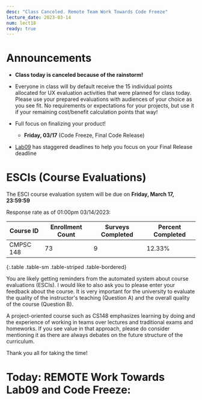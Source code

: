 ```yaml
---
desc: "Class Canceled. Remote Team Work Towards Code Freeze"
lecture_date: 2023-03-14
num: lect18
ready: true
---
```


# Announcements
* **Class today is canceled because of the rainstorm!** 

* Everyone in class will by default receive the 15 individual points allocated for UX evaluation activities that were planned for class today. Please use your prepared evaluations with audiences of your choice as you see fit. No requirements or expectations for your projects, but use it if your remaining cost/benefit calculation points that way!

* Full focus on finalizing your product! 
    * **Friday, 03/17** (Code Freeze, Final Code Release)
* [Lab09](https://ucsb-cs148.github.io/w23/lab/lab08/) has staggered deadlines to help you focus on your Final Release deadline

# ESCIs (Course Evaluations)

The ESCI course evaluation system will be due on **Friday, March 17, 23:59:59**

Response rate as of 01:00pm 03/14/2023:

| Course ID |	Enrollment Count	|Surveys Completed	|Percent Completed|
|-|-|-|-|
| CMPSC 148 	| 73	| 9 |	12.33% |
{:.table .table-sm .table-striped .table-bordered}

You are likely getting reminders from the automated system about course evaluations (ESCIs). I would like to also ask you to please enter your feedback about the course.  It is very important for the university to evaluate the quality of the instructor's teaching (Question A) and the overall quality of the course (Question B).

A project-oriented course such as CS148 emphasizes learning by doing and the experience of working in teams over lectures and traditional exams and homeworks. If you see value in that approach, please do consider mentioning it as there are always debates on the future structure of the curriculum.  

Thank you all for taking the time!  


# Today: **REMOTE** Work Towards Lab09 and Code Freeze: 











